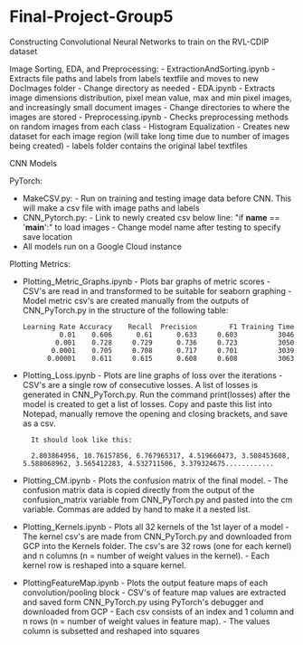 # Final-Project-Group5
Constructing Convolutional Neural Networks to train on the RVL-CDIP dataset

Image Sorting, EDA, and Preprocessing:
      - ExtractionAndSorting.ipynb
          - Extracts file paths and labels from labels textfile and moves to new DocImages folder
          - Change directory as needed
      - EDA.ipynb
          - Extracts image dimensions distribution, pixel mean value, max and min pixel images, and increasingly small document images
          - Change directories to where the images are stored
      - Preprocessing.ipynb
          - Checks preprocessing methods on random images from each class
          - Histogram Equalization
          - Creates new dataset for each image region (will take long time due to number of images being created)
      - labels folder contains the original label textfiles


CNN Models

PyTorch:
- MakeCSV.py: 
      - Run on training and testing image data before CNN. This will make a csv file
	      with image paths and labels
- CNN_Pytorch.py: 
      - Link to newly created csv below line: "if __name__ == '__main__':" to load images
      - Change model name after testing to specify save location
- All models run on a Google Cloud instance


Plotting Metrics:

- Plotting_Metric_Graphs.ipynb
      - Plots bar graphs of metric scores
      - CSV's are read in and transformed to be suitable for seaborn graphing
      - Model metric csv's are created manually from the outputs of CNN_PyTorch.py in the structure of the following table:
      
      Learning Rate	Accuracy	Recall	Precision	     F1	Training Time
               0.01	   0.606	  0.61	    0.633	  0.603	         3046
              0.001	   0.728	 0.729	    0.736	  0.723	         3050
             0.0001	   0.705	 0.708	    0.717	  0.701	         3039
            0.00001	   0.611	 0.615	    0.608	  0.608          3063

- Plotting_Loss.ipynb
      - Plots are line graphs of loss over the iterations
      - CSV's are a single row of consecutive losses. A list of losses is generated in CNN_PyTorch.py. Run the command print(losses) after the
        model is created to get a list of losses. Copy and paste this list into Notepad, manually remove the opening and closing brackets,
        and save as a csv.
        
        It should look like this:
        
        2.803864956, 10.76157856, 6.767965317, 4.519660473, 3.508453608, 5.588068962, 3.565412283, 4.532711506, 3.379324675............	
        
- Plotting_CM.ipynb
      - Plots the confusion matrix of the final model.
      - The confusion matrix data is copied directly from the output of the confusion_matrix variable from CNN_PyTorch.py and pasted
        into the cm variable. Commas are added by hand to make it a nested list.
        
- Plotting_Kernels.ipynb
      - Plots all 32 kernels of the 1st layer of a model
      - The kernel csv's are made from CNN_PyTorch.py and downloaded from GCP into the Kernels folder. The csv's are 32 rows (one for each
        kernel) and n columns (n = number of weight values in the kernel).
      - Each kernel row is reshaped into a square kernel.
      
- PlottingFeatureMap.ipynb
      - Plots the output feature maps of each convolution/pooling block
      - CSV's of feature map values are extracted and saved form CNN_PyTorch.py using PyTorch's debugger and downloaded from GCP
      - Each csv consists of an index and 1 column and n rows (n = number of weight values in feature map). 
      - The values column is subsetted and reshaped into squares 

